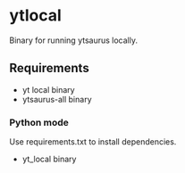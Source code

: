 # ytlocal

Binary for running ytsaurus locally.

## Requirements

- yt local binary
- ytsaurus-all binary

### Python mode

Use requirements.txt to install dependencies.

- yt_local binary
